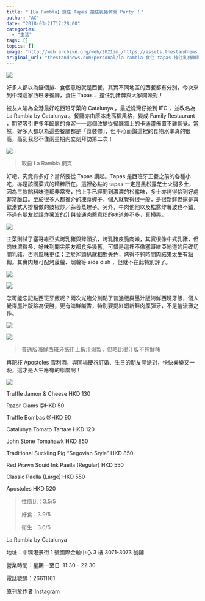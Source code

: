 ```yaml
---
title: "【La Rambla】食住 Tapas 揸住乳豬髀開 Party ！"
author: "AC"
date: "2018-03-21T17:28:00"
categories:
  - "生活"
tags: []
topics: []
image: "http://web.archive.org/web/2021im_/https://assets.thestandnews.com/media/photos/pig-13_Pni8A.png"
original_url: "thestandnews.com/personal/la-rambla-食住-tapas-揸住乳豬髀開-party"
---
```

![](http://web.archive.org/web/2021im_/https://assets.thestandnews.com/media/photos/pig-13_Pni8A.png)

好多人都以為鋸個排、食個意粉就是西餐，其實不同地區的西餐都有分別，今次來到中環這家西班牙餐廳，食住 Tapas 、揸住乳豬髀與大家開派對！

被友人喻為全港最好吃西班牙菜的 Catalunya ，最近從灣仔搬到 IFC ，並改名為 La Rambla by Catalunya 。餐廳亦由原本走高檔風格，變成 Family Restaurant ，期望吸引更多年齡層的食客——這個改變從餐廳牆上的卡通畫佈置不難察覺。當然，好多人都以為這些餐廳都是「食裝修」，但平心而論這裡的食物水準真的很高，高到我忍不住兩星期內立刻拜訪第二次！

![](http://web.archive.org/web/2021im_/https://assets.thestandnews.com/media/photos/La-Rambla-By-Stanley-KC-7_8b3gE.jpg)
> 取自 La Rambla 網頁

好吧，究竟有多好？當然要從 Tapas 講起。Tapas 是西班牙正餐之前的各種小吃，亦是該國菜式的精粹所在。這裡必點的 tapas 一定是黑松露芝士火腿多士，因為三款餡料味道都非常夾，拎上手已經聞到濃濃的松露味，多士亦烤得恰到好處非常脆口。至於很多人都推介的凍食蟶子，個人就覺得很一般，是很新鮮但還是喜歡港式大排檔做的豉椒炒／蒜蓉蒸蟶子。另外，牛肉他他以及松露炸薯波也不錯，不過有朋友就話炸薯波的汁與普通肉醬意粉的味道差不多，真掃興。

![](http://web.archive.org/web/2021im_/https://assets.thestandnews.com/media/photos/la20rambla_sKxq0.jpg)

主菜則試了塞哥維亞式烤乳豬與斧頭扒，烤乳豬皮脆肉嫩，其實很像中式乳豬，但肉味濃得多，好味到閹尖朋友都食多幾舊，可惜是這裡不像塞哥維亞地道的用碟切開乳豬，否則風味更佳；至於斧頭扒就相對失色，烤得不夠時間肉結果太生有點靱。其實肉類可配烤菠蘿、焗薯等 side dish ，但就不在此特別評了。

![](http://web.archive.org/web/2021im_/https://assets.thestandnews.com/media/photos/29096370_1728649533860123_2722968274496126976_n_PbJi7.jpg)

![](http://web.archive.org/web/2021im_/https://assets.thestandnews.com/media/photos/29414676_2028714067411635_8894488674259959808_n_mIRG5.jpg)

怎可能忘記點西班牙飯呢？兩次光臨分別點了普通版與墨汁版海鮮西班牙飯，個人覺得墨汁版略為優勝，更有海鮮鹹香，特別要提紅蝦新鮮肉厚彈牙，不是揸流灘之作。

![](http://web.archive.org/web/2021im_/https://assets.thestandnews.com/media/photos/IMG_4816_HyRpH.JPG)

![](http://web.archive.org/web/2021im_/https://assets.thestandnews.com/media/photos/29400773_209055616513163_2028203318039281664_n_iG5G0.jpg)
> 普通版海鮮西班牙飯用上蝦汁焗製，但略比墨汁版不夠鮮味

再配枝 Apostoles 雪利酒，與同場慶祝訂婚、生日的朋友開派對，快快樂樂又一晚，這才是人生應有的態度啊！

![](http://web.archive.org/web/2021im_/https://assets.thestandnews.com/media/photos/IMG_4819_80trN.JPG)

Truffle Jamon & Cheese HKD 130

Razor Clams @HKD 50

Truffle Bombas @HKD 90

Catalunya Tomato Tartare HKD 120

John Stone Tomahawk HKD 850

Traditional Suckling Pig “Segovian Style” HKD 850

Red Prawn Squid Ink Paella (Regular) HKD 550

Classic Paella (Large) HKD 550

Apostoles HKD 520

> 性價比：3.5/5
> 
> 好食：3.9/5
> 
> 衛生：3.6/5

La Rambla by Catalunya

地址：中環港景街 1 號國際金融中心 3 樓 3071-3073 號舖

營業時間：星期一至日  11:30 - 22:30

電話號碼：26611161

原刊於[作者 Instagram](http://web.archive.org/web/20211229132148/https://www.instagram.com/alanwlchiu/)